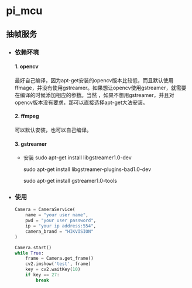 # pi_mcu

## 抽帧服务

+ ### 依赖环境
    #### 1. opencv 
    最好自己编译，因为apt-get安装的opencv版本比较低，而且默认使用ffmage，并没有使用gstreamer。如果想让opencv使用gstreamer，就需要在编译的时候添加相应的参数。当然 ，如果不想用gstreamer，并且对opencv版本没有要求，那可以直接选择apt-get大法安装。
    #### 2. ffmpeg
    可以默认安装，也可以自己编译。
    #### 3. gstreamer
    - 安装
        sudo apt-get install libgstreamer1.0-dev

        sudo apt-get install libgstreamer-plugins-bad1.0-dev

        sudo apt-get install gstreamer1.0-tools

+ ### 使用
    ```python
    Camera = CameraService(
        name = "your user name",
        pwd = "your user password",
        ip = "your ip address:554",
        camera_brand = "HIKVISION"
    )

    Camera.start()
    while True:
        frame = Camera.get_frame()
        cv2.imshow('test', frame)
        key = cv2.waitKey(10)
        if key == 27:
            break
    ```